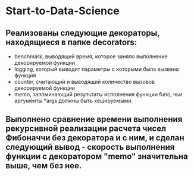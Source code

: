# Start-to-Data-Science

## Реализованы следующие декораторы, находящиеся в папке decorators:
- benchmark, выводящий время, которое заняло выполнение декорируемой функции
- logging, который выводит параметры с которыми была вызвана функция
- counter, считающий и выводящий количество вызовов декорируемой функции
- memo, запоминающий результаты исполнения функции func, чьи аргументы *args должны быть хешируемыми.

## Выполнено сравнение времени выполнения рекурсивной реализации расчета чисел Фибоначчи без декоратора и с ним, и сделан следующий вывод - скорость выполнения функции с декоратором "memo" значительна выше, чем без нее.
